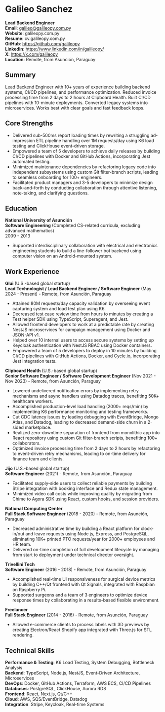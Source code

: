 # Galileo Sanchez

**Lead Backend Engineer**  
**Email**: galileo@galileopy.com.py  
**Website**: galileopy.com.py  
**Resume**: cv.galileopy.com.py  
**GitHub**: https://github.com/galileopy  
**LinkedIn**: https://www.linkedin.com/in/galileopy/  
**X**: https://x.com/galileopy  
**Location**: Remote, from Asunción, Paraguay

## Summary

Lead Backend Engineer with 10+ years of experience building backend systems, CI/CD pipelines, and performance optimization. Reduced invoice processing time from 2 days to 2 hours at Clipboard Health. Built CI/CD pipelines with 10-minute deployments. Converted legacy systems into microservices. Works best with clear goals and fast feedback loops.

## Core Strengths

- Delivered sub-500ms report loading times by rewriting a struggling ad-impression ETL pipeline handling over 1M requests/day using K6 load testing and ClickHouse event-driven storage.
- Empowered a team of 5 developers to achieve daily releases by building CI/CD pipelines with Docker and GitHub Actions, incorporating Jest automated testing.
- Minimized maintenance dependencies by refactoring legacy code into independent subsystems using custom Git filter-branch scripts, leading to seamless onboarding for 100+ engineers.
- Facilitated product managers and 3-5 developers to minimize design back-and-forth by conducting collaboration through attentive listening, note-taking, and clarifying questions.

## Education

**National University of Asunción**  
**Software Engineering** (Completed CS-related curricula, excluding advanced mathematics)  
2009 - 2013

- Supported interdisciplinary collaboration with electrical and electronics engineering students to build a line-follower bot backend using computer vision on an Android-mounted system.

## Work Experience

**Glui** (U.S.-based global startup)  
**Lead Technologist / Lead Backend Engineer / Software Engineer** (May 2024 - Present) - Remote, from Asunción, Paraguay

- Attained 80M requests/day capacity validation by overseeing event capturing system and load test plan using K6.
- Decreased test case review time from hours to minutes by creating a Test helper SDK using TypeScript, Superagent, and Jest.
- Allowed frontend developers to work at a predictable rate by creating NestJS microservices for campaign management using Docker and JSON-API v1.
- Helped over 10 internal users to access secure systems by setting up Keycloak authentication with NestJS RBAC using Docker containers.
- Empowered a team of 5 developers to deploy in 10 minutes by building CI/CD pipelines with GitHub Actions, Docker, and Cycle.io, incorporating Jest integration tests.

**Clipboard Health** (U.S.-based global startup)  
**Senior Software Engineer / Software Development Engineer** (Nov 2021 - Nov 2023) - Remote, from Asunción, Paraguay

- Lowered undelivered notification errors by implementing retry mechanisms and async handlers using Datadog traces, benefiting 50K+ healthcare workers.
- Accomplished production-level load handling (2000+ reqs/min) by implementing K6 performance monitoring and testing frameworks.
- Cut CDC latency issues by leading debugging with EventBridge, Mongo Atlas, and Datadog, leading to decreased demand-side churn in a 2-sided marketplace.
- Realized zero-downtime separation of frontend from monolithic app into React repository using custom Git filter-branch scripts, benefiting 100+ collaborators.
- Optimized invoice processing time from 2 days to 2 hours by refactoring to event-driven retry mechanisms, leading to on-time delivery for finance team and clients.

**Jijo** (U.S.-based global startup)  
**Software Engineer** (2021) - Remote, from Asunción, Paraguay

- Facilitated supply-side users to collect reliable payments by building Stripe integration with booking interface and Redux state management.
- Minimized video call costs while improving quality by migrating from Chime to Agora SDK using React, custom hooks, and session providers.

**National Computing Center**  
**Full Stack Software Engineer** (2018 - 2020) - Remote, from Asunción, Paraguay

- Decreased administrative time by building a React platform for clock-in/out and leave requests using Node.js, Express, and PostgreSQL, eliminating 10K+ printed PTO requests/year for 2000+ employees and HR team.
- Delivered on-time completion of full development lifecycle by managing from start to deployment under technical director oversight.

**Trivellini Tech**  
**Software Engineer** (2016 - 2018) - Remote, from Asunción, Paraguay

- Accomplished real-time UI responsiveness for surgical device metrics by building C++/Qt frontend with Qt Signals, integrated with Raspbian on Raspberry Pi.
- Supported surgeons and a team of 3 engineers to optimize device response times by collaborating in a results-based flexible environment.

**Freelancer**  
**Full Stack Engineer** (2014 - 2016) - Remote, from Asunción, Paraguay

- Allowed e-commerce clients to process labels with 3D previews by creating Electron/React Shopify app integrated with Three.js for STL rendering.

## Technical Skills

**Performance & Testing**: K6 Load Testing, System Debugging, Bottleneck Analysis  
**Backend**: TypeScript, Node.js, NestJS, Event-Driven Architecture, Microservices  
**DevOps**: Docker, GitHub Actions, Terraform, AWS ECS, CI/CD Pipelines  
**Databases**: PostgreSQL, ClickHouse, Aurora RDS  
**Frontend**: React, Next.js, Qt/C++  
**Cloud**: AWS, SQS/EventBridge, Datadog  
**Integration**: Stripe, Keycloak, Real-time Systems
